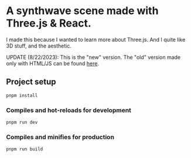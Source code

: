 ﻿# A synthwave scene made with Three.js & React.
 I made this because I wanted to learn more about Three.js. And I quite like 3D stuff, and the aesthetic.

UPDATE (8/22/2023): This is the "new" version. The "old" version made only with HTML/JS can be found [here](https://github.com/jdichh/synthwave-scene).

## Project setup
```
pnpm install
```

### Compiles and hot-reloads for development
```
pnpm run dev
```

### Compiles and minifies for production
```
pnpm run build
```
